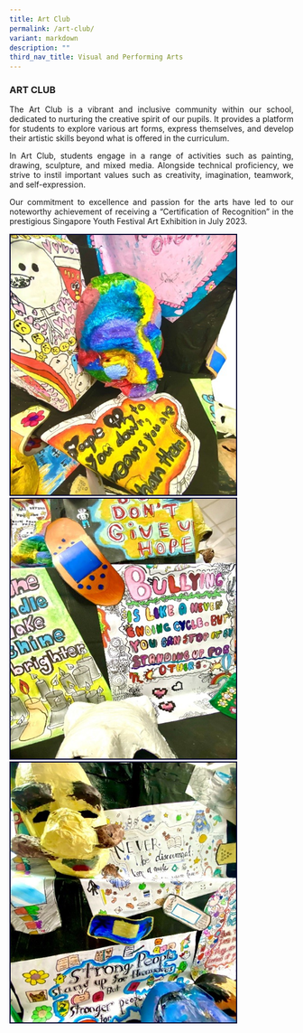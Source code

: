 ```yaml
---
title: Art Club
permalink: /art-club/
variant: markdown
description: ""
third_nav_title: Visual and Performing Arts
---
```

<h3>ART CLUB</h3><p align="justify">
The Art Club is a vibrant and inclusive community within our school, dedicated to nurturing the creative spirit of our pupils. It provides a platform for students to explore various art forms, express themselves, and develop their artistic skills beyond what is offered in the curriculum. </p>
<p align="justify">
In Art Club, students engage in a range of activities such as painting, drawing, sculpture, and mixed media. Alongside technical proficiency, we strive to instil important values such as creativity, imagination, teamwork, and self-expression. </p>
<p align="justify">
Our commitment to excellence and passion for the arts have led to our noteworthy achievement of receiving a “Certification of Recognition” in the prestigious Singapore Youth Festival Art Exhibition in July 2023.</p>
<img style="border:2px solid #0A0B30; width:400px;height:460px;" src="/images/CCA/art%20club%201.jpg"><br><img style="border:2px solid #0A0B30; width:400px;height:460px;" src="/images/CCA/art%20club%202.jpg"><br><img style="border:2px solid #0A0B30; width:400px;height:460px;" src="/images/CCA/art%20club%203.jpg">